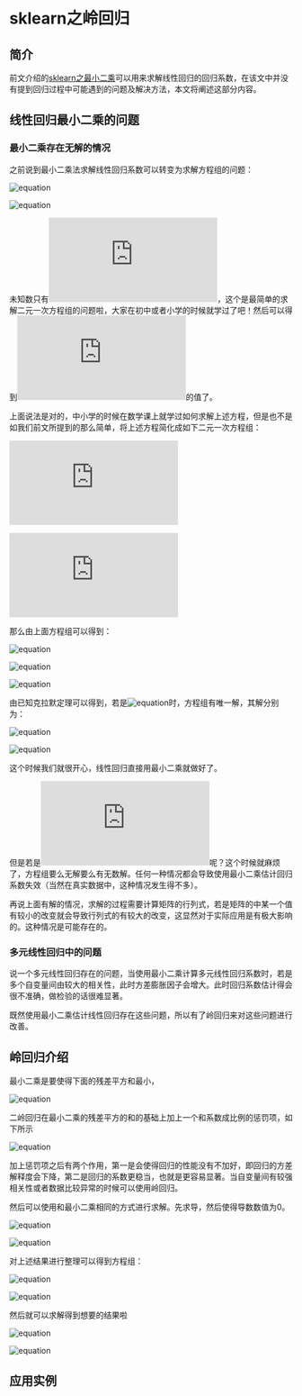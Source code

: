# sklearn之岭回归

## 简介

前文介绍的[sklearn之最小二乘](https://github.com/NGSHotpot/sklearn/blob/master/sklearn%E4%B9%8B%E6%9C%80%E5%B0%8F%E4%BA%8C%E4%B9%98.md)可以用来求解线性回归的回归系数，在该文中并没有提到回归过程中可能遇到的问题及解决方法，本文将阐述这部分内容。


## 线性回归最小二乘的问题

### 最小二乘存在无解的情况

之前说到最小二乘法求解线性回归系数可以转变为求解方程组的问题：

![equation](http://latex.codecogs.com/gif.latex?na_0+\sum_{i=1}^{n}{x_ia_1}-\sum_{i=1}^{n}{y_i}=0)

![equation](http://latex.codecogs.com/gif.latex?a_0\sum_{i=1}^{n}{x_i}+\sum_{i=1}^{n}{x_i^2}-\sum_{i=1}^{n}{x_iy_i}=0)

未知数只有![equation](http://latex.codecogs.com/gif.latex?a_0,a_1)，这个是最简单的求解二元一次方程组的问题啦，大家在初中或者小学的时候就学过了吧！然后可以得到![equation](http://latex.codecogs.com/gif.latex?a_0,a_1)的值了。

上面说法是对的，中小学的时候在数学课上就学过如何求解上述方程，但是也不是如我们前文所提到的那么简单，将上述方程简化成如下二元一次方程组：

![equation](http://latex.codecogs.com/gif.latex?a_1x+b_1y=c_1)

![equation](http://latex.codecogs.com/gif.latex?a_2x+b_2y=c_2)

那么由上面方程组可以得到：


![equation](http://latex.codecogs.com/gif.latex?D=\begin{vmatrix}a_1&b_1\\\\a_2&b_2\end{vmatrix})

![equation](http://latex.codecogs.com/gif.latex?D_x=\begin{vmatrix}c_1&b_1\\\\c_2&b_2\end{vmatrix})

![equation](http://latex.codecogs.com/gif.latex?D_y=\begin{vmatrix}a_1&c_1\\\\a_2&c_2\end{vmatrix})

由已知克拉默定理可以得到，若是![equation](http://latex.codecogs.com/gif.latex?D\ne0)时，方程组有唯一解，其解分别为：

![equation](http://latex.codecogs.com/gif.latex?x=\frac{D_x}{D})

![equation](http://latex.codecogs.com/gif.latex?y=\frac{D_y}{D})

这个时候我们就很开心，线性回归直接用最小二乘就做好了。

但是若是![equation](http://latex.codecogs.com/gif.latex?D=0)呢？这个时候就麻烦了，方程组要么无解要么有无数解。任何一种情况都会导致使用最小二乘估计回归系数失效（当然在真实数据中，这种情况发生得不多）。

再说上面有解的情况，求解的过程需要计算矩阵的行列式，若是矩阵的中某一个值有较小的改变就会导致行列式的有较大的改变，这显然对于实际应用是有极大影响的。这种情况是可能存在的。


### 多元线性回归中的问题

说一个多元线性回归存在的问题，当使用最小二乘计算多元线性回归系数时，若是多个自变量间由较大的相关性，此时方差膨胀因子会增大。此时回归系数估计得会很不准确，做检验的话很难显著。

既然使用最小二乘估计线性回归存在这些问题，所以有了岭回归来对这些问题进行改善。

## 岭回归介绍

最小二乘是要使得下面的残差平方和最小，

![equation](http://latex.codecogs.com/gif.latex?\sum_{i=1}^{n}{\epsilon_{i}^{2}=\sum_{i=1}^{n}{\Vert\hat{Y_i}-Y_i\Vert_{2}^{2}})

二岭回归在最小二乘的残差平方的和的基础上加上一个和系数成比例的惩罚项，如下所示

![equation](http://latex.codecogs.com/gif.latex?\sum_{i=1}^{n}{\epsilon_{i}^{2}=\sum_{i=1}^{n}{\Vert\hat{Y_i}-Y_i\Vert_{2}^{2}}+\sum_{i=0}^{p}{\alpha\Vert{a_i}\Vert^{2}})

加上惩罚项之后有两个作用，第一是会使得回归的性能没有不加好，即回归的方差解释度会下降，第二是回归的系数更稳当，也就是更容易显著。当自变量间有较强相关性或者数据比较异常的时候可以使用岭回归。

然后可以使用和最小二乘相同的方式进行求解。先求导，然后使得导数数值为0。

![equation](http://latex.codecogs.com/gif.latex?\frac{dy}{da_0}=2na_0+2\sum_{i=1}^{n}{x_ia_1}-2\sum_{i=1}^{n}{y_i}+2\alpha{a_0}=0)

![equation](http://latex.codecogs.com/gif.latex?\frac{dy}{da_1}=2a_0\sum_{i=1}^{n}{x_i}+2\sum_{i=1}^{n}{x_i^2a_1}-2\sum_{i=1}^{n}{x_iy_i}+2\alpha{a_1}=0)

对上述结果进行整理可以得到方程组：

![equation](http://latex.codecogs.com/gif.latex?(n+\alpha)a_0+\sum_{i=1}^{n}{x_ia_1}-\sum_{i=1}^{n}{y_i}=0)

![equation](http://latex.codecogs.com/gif.latex?a_0\sum_{i=1}^{n}{x_i}+(\sum_{i=1}^{n}{x_i^2}+\alpha)a_1-\sum_{i=1}^{n}{x_iy_i}=0)

然后就可以求解得到想要的结果啦

![equation](http://latex.codecogs.com/gif.latex?a_0=\frac{(\sum_{i=1}^{n}{x_i^2+\alpha)}\sum_{i=1}^{n}{y_i}-\sum_{i=1}^{n}{x_i}\sum_{i=1}^{n}{x_iy_i}}{(n+\alpha)(\sum_{i=1}^{n}{x_i^2}+\alpha)-(\sum_{i=1}^{n}{x_i})^2})

![equation](http://latex.codecogs.com/gif.latex?a_1=\frac{(n+\alpha)\sum_{i=1}^{n}{x_iy_i}-\sum_{i=1}^{n}{x_i}\sum_{i=1}^{n}{y_i}}{(n+\alpha)(\sum_{i=1}^{n}{x_i^2}+\alpha)-(\sum_{i=1}^{n}{x_i})^2})

## 应用实例


